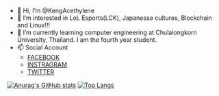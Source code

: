 
- 👋 Hi, I’m @KengAcethylene
- 👀 I’m interested in LoL Esports(LCK), Japanesse cultures, Blockchain and Linux!!!
- 🌱 I’m currently learning computer engineering at Chulalongkorn University, Thailand. I am the fourth year student.
- 📫 Social Account
  - [FACEBOOK](https://www.facebook.com/chanchai.rattanasiwakoon/)
  - [INSTRAGRAM](https://www.instagram.com/keng_acethylene/)
  - [TWITTER](https://twitter.com/keng_acethylene)
<!---
KengAcethylene/KengAcethylene is a ✨ special ✨ repository because its `README.md` (this file) appears on your GitHub profile.
You can click the Preview link to take a look at your changes.
--->

[![Anurag's GitHub stats](https://github-readme-stats.vercel.app/api?username=kengacethylene&count_private=true&show_icons=true)](https://github.com/anuraghazra/github-readme-stats)
[![Top Langs](https://github-readme-stats.vercel.app/api/top-langs/?username=kengacethylene&layout=compact)](https://github.com/anuraghazra/github-readme-stats)
